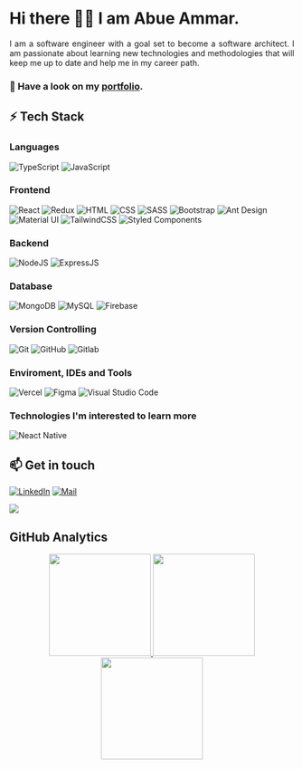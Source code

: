 # Hi there 👋🏼 I am Abue Ammar.

<p align="justify">I am a software engineer with a goal set to become a software architect. I am passionate about learning new technologies and methodologies that will keep me up to date and  help me in my career path.</p>

### 🔭 Have a look on my [portfolio](https://abue-ammar.github.io).


## ⚡ Tech Stack

### Languages
  ![TypeScript](https://img.shields.io/badge/typescript-%23007ACC.svg?style=for-the-badge&logo=typescript&logoColor=white)
  ![JavaScript](https://img.shields.io/badge/JavaScript-F7DF1E?style=for-the-badge&logo=javascript&logoColor=black)

### Frontend
 ![React](https://img.shields.io/badge/react-%2320232a.svg?style=for-the-badge&logo=react&logoColor=%2361DAFB)
 ![Redux](https://img.shields.io/badge/redux-%23593d88.svg?style=for-the-badge&logo=redux&logoColor=white)
 ![HTML](https://img.shields.io/badge/HTML5-E34F26?style=for-the-badge&logo=html5&logoColor=white) 
 ![CSS](https://img.shields.io/badge/CSS-239120?&style=for-the-badge&logo=css3&logoColor=white)
 ![SASS](https://img.shields.io/badge/Sass-CC6699?style=for-the-badge&logo=sass&logoColor=white)
 ![Bootstrap](https://img.shields.io/badge/Bootstrap-563D7C?style=for-the-badge&logo=bootstrap&logoColor=white)
 ![Ant Design](https://img.shields.io/badge/Ant%20Design-6933FF?style=for-the-badge&logo=Cockroach&logoColor=white)
 ![Material UI](https://img.shields.io/badge/Material%20UI-007FFF?style=for-the-badge&logo=mui&logoColor=white)
 ![TailwindCSS](https://img.shields.io/badge/tailwindcss-%2338B2AC.svg?style=for-the-badge&logo=tailwind-css&logoColor=white)
 ![Styled Components](https://img.shields.io/badge/styled--components-DB7093.svg?style=for-the-badge&logo=styled-components&logoColor=white)
 
 ### Backend
 ![NodeJS](https://img.shields.io/badge/Node.js-43853D?style=for-the-badge&logo=node.js&logoColor=white)
 ![ExpressJS](https://img.shields.io/badge/Express.js-000000?style=for-the-badge&logo=express&logoColor=white)
 
 ### Database
 ![MongoDB](https://img.shields.io/badge/MongoDB-4EA94B?style=for-the-badge&logo=mongodb&logoColor=white)
 ![MySQL](https://img.shields.io/badge/MySQL-005C84?style=for-the-badge&logo=mysql&logoColor=white)
 ![Firebase](https://img.shields.io/badge/firebase-ffca28?style=for-the-badge&logo=firebase&logoColor=black)
   
### Version Controlling
  ![Git](https://img.shields.io/badge/-Git-333333?style=for-the-badge&logo=git)
  ![GitHub](https://img.shields.io/badge/-GitHub-333333?style=for-the-badge&logo=github)
  ![Gitlab](https://img.shields.io/badge/GitLab-330F63?style=for-the-badge&logo=gitlab&logoColor=white)
  

### Enviroment, IDEs and Tools
  ![Vercel](https://img.shields.io/badge/Vercel-000000?style=for-the-badge&logo=vercel&logoColor=white)
  ![Figma](https://img.shields.io/badge/Figma-F24E1E?style=for-the-badge&logo=figma&logoColor=white)
  ![Visual Studio Code](https://img.shields.io/badge/-Visual%20Studio%20Code-333333?style=for-the-badge&logo=visual-studio-code&logoColor=007ACC)


### Technologies I'm interested to learn more 
  ![Neact Native](https://img.shields.io/badge/React_Native-20232A?style=for-the-badge&logo=react&logoColor=61DAFB)
   
## 📫 Get in touch
[![LinkedIn](https://img.shields.io/badge/LinkedIn-0077B5?style=for-the-badge&logo=linkedin&logoColor=white)](https://in.linkedin.com/in/abue-ammar)
[![Mail](https://img.shields.io/badge/Gmail-D14836?style=for-the-badge&logo=gmail&logoColor=white)](mailto:iabueammar@gmail.com)

<p> <img src="https://komarev.com/ghpvc/?username=abue-ammar&label=Profile%20Views&color=blueviolet&style=flat"/> </p>
 

## GitHub Analytics 

<p align="center">
<a href="https://github.com/abue-ammar">
  <img height="180em" src="https://github-readme-stats.vercel.app/api?username=abue-ammar&count_private=true&show_icons=true&theme=merko" />
  <img height="180em" src="https://github-readme-stats-eight-theta.vercel.app/api/top-langs/?username=abue-ammar&theme=merko&layout=compact&langs_count=10&exclude_repo=gamebase&hide=objective-c,java,ruby,swift,kotlin,shell" />
  <img align="center" height="180em" src="https://github-readme-streak-stats.herokuapp.com/?user=abue-ammar&theme=merko"/>
</a>
</p>

